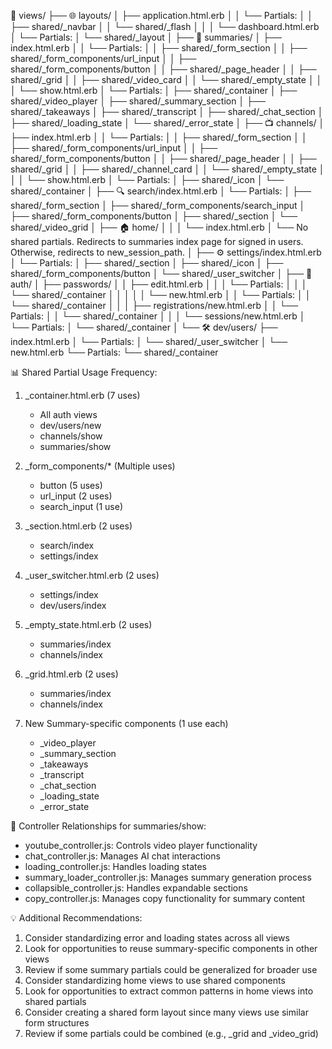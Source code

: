 📁 views/
├── 🌐 layouts/
│   ├── application.html.erb
│   │   └── Partials:
│   │       ├── shared/_navbar
│   │       └── shared/_flash
│   │
│   └── dashboard.html.erb
│       └── Partials:
│           └── shared/_layout
│
├── 🎥 summaries/
│   ├── index.html.erb
│   │   └── Partials:
│   │       ├── shared/_form_section
│   │       ├── shared/_form_components/url_input
│   │       ├── shared/_form_components/button
│   │       ├── shared/_page_header
│   │       ├── shared/_grid
│   │       ├── shared/_video_card
│   │       └── shared/_empty_state
│   │
│   └── show.html.erb
│       └── Partials:
│           ├── shared/_container
│           ├── shared/_video_player
│           ├── shared/_summary_section
│           ├── shared/_takeaways
│           ├── shared/_transcript
│           ├── shared/_chat_section
│           ├── shared/_loading_state
│           └── shared/_error_state
│
├── 📺 channels/
│   ├── index.html.erb
│   │   └── Partials:
│   │       ├── shared/_form_section
│   │       ├── shared/_form_components/url_input
│   │       ├── shared/_form_components/button
│   │       ├── shared/_page_header
│   │       ├── shared/_grid
│   │       ├── shared/_channel_card
│   │       └── shared/_empty_state
│   │
│   └── show.html.erb
│       └── Partials:
│           ├── shared/_icon
│           └── shared/_container
│
├── 🔍 search/index.html.erb
│   └── Partials:
│       ├── shared/_form_section
│       ├── shared/_form_components/search_input
│       ├── shared/_form_components/button
│       ├── shared/_section
│       └── shared/_video_grid
│
├── 🏠 home/
│   │
│   └── index.html.erb
│       └── No shared partials. Redirects to summaries index page for signed in users. Otherwise, redirects to new_session_path.
│
├── ⚙️ settings/index.html.erb
│   └── Partials:
│       ├── shared/_section
│       ├── shared/_icon
│       ├── shared/_form_components/button
│       └── shared/_user_switcher
│
├── 🔐 auth/
│   ├── passwords/
│   │   ├── edit.html.erb
│   │   │   └── Partials:
│   │   │       └── shared/_container
│   │   │
│   │   └── new.html.erb
│   │       └── Partials:
│   │           └── shared/_container
│   │
│   ├── registrations/new.html.erb
│   │   └── Partials:
│   │       └── shared/_container
│   │
│   └── sessions/new.html.erb
│       └── Partials:
│           └── shared/_container
│
└── 🛠️ dev/users/
    ├── index.html.erb
    │   └── Partials:
    │       └── shared/_user_switcher
    │
    └── new.html.erb
        └── Partials:
            └── shared/_container

📊 Shared Partial Usage Frequency:
1. _container.html.erb (7 uses)
   - All auth views
   - dev/users/new
   - channels/show
   - summaries/show

2. _form_components/* (Multiple uses)
   - button (5 uses)
   - url_input (2 uses)
   - search_input (1 use)

3. _section.html.erb (2 uses)
   - search/index
   - settings/index

4. _user_switcher.html.erb (2 uses)
   - settings/index
   - dev/users/index

5. _empty_state.html.erb (2 uses)
   - summaries/index
   - channels/index

6. _grid.html.erb (2 uses)
   - summaries/index
   - channels/index

7. New Summary-specific components (1 use each)
   - _video_player
   - _summary_section
   - _takeaways
   - _transcript
   - _chat_section
   - _loading_state
   - _error_state

🔄 Controller Relationships for summaries/show:
- youtube_controller.js: Controls video player functionality
- chat_controller.js: Manages AI chat interactions
- loading_controller.js: Handles loading states
- summary_loader_controller.js: Manages summary generation process
- collapsible_controller.js: Handles expandable sections
- copy_controller.js: Manages copy functionality for summary content

💡 Additional Recommendations:
1. Consider standardizing error and loading states across all views
2. Look for opportunities to reuse summary-specific components in other views
3. Review if some summary partials could be generalized for broader use
4. Consider standardizing home views to use shared components
5. Look for opportunities to extract common patterns in home views into shared partials
6. Consider creating a shared form layout since many views use similar form structures
7. Review if some partials could be combined (e.g., _grid and _video_grid)
